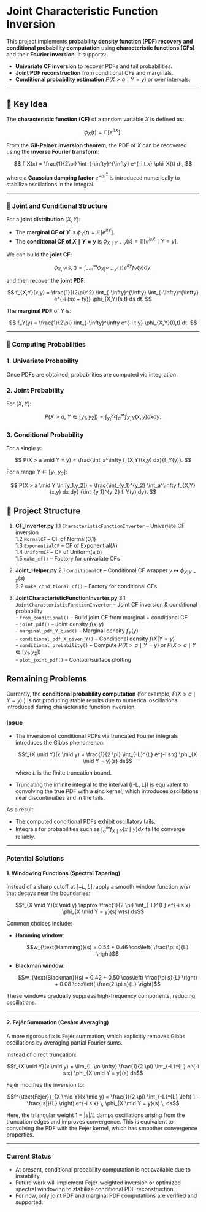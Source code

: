 # Joint Characteristic Function Inversion

This project implements **probability density function (PDF) recovery and conditional probability computation** using **characteristic functions (CFs)** and their **Fourier inversion**. It supports:
- **Univariate CF inversion** to recover PDFs and tail probabilities.
- **Joint PDF reconstruction** from conditional CFs and marginals.
- **Conditional probability estimation** $P(X > a \mid Y=y)$ or over intervals.

---

## 🔑 Key Idea

The **characteristic function (CF)** of a random variable $X$ is defined as:

$$
\phi_X(t) = \mathbb{E}\left[ e^{i t X} \right].
$$

From the **Gil-Pelaez inversion theorem**, the PDF of $X$ can be recovered using the **inverse Fourier transform**:

$$
f_X(x) = \frac{1}{2\pi} \int_{-\infty}^{\infty} e^{-i t x}    \phi_X(t)    dt,
$$

where a **Gaussian damping factor** $e^{-\alpha t^2}$ is introduced numerically to stabilize oscillations in the integral.

---

### 📌 Joint and Conditional Structure

For a **joint distribution** $(X,Y)$:

- The **marginal CF of $Y$** is $\phi_Y(t) = \mathbb{E}[e^{i t Y}]$.
- The **conditional CF of $X \mid Y=y$** is $\phi_{X \mid Y=y}(s) = \mathbb{E}[e^{i s X} \mid Y=y]$.

We can build the **joint CF**:

$$
\phi_{X,Y}(s,t) = \int_{-\infty}^\infty \phi_{X|Y=y}(s)    e^{i t y}    f_Y(y)    dy,
$$

and then recover the **joint PDF**:

$$
f_{X,Y}(x,y) = \frac{1}{(2\pi)^2} \int_{-\infty}^{\infty} \int_{-\infty}^{\infty} 
e^{-i (sx + ty)}    \phi_{X,Y}(s,t)    ds    dt.
$$

The **marginal PDF** of $Y$ is:

$$
f_Y(y) = \frac{1}{2\pi} \int_{-\infty}^\infty e^{-i t y}    \phi_{X,Y}(0,t)    dt.
$$


---

### 🎯 Computing Probabilities

### 1. Univariate Probability

Once PDFs are obtained, probabilities are computed via integration.

### 2. Joint Probability

For $(X,Y)$:

$$
P(X > a, \; Y \in [y_1, y_2]) 
= \int_{y_1}^{y_2} \int_a^\infty f_{X,Y}(x,y)    dx    dy.
$$

### 3. Conditional Probability

For a single $y$:

$$
P(X > a \mid Y = y) = \frac{\int_a^\infty f_{X,Y}(x,y)    dx}{f_Y(y)}.
$$

For a range $Y \in [y_1, y_2]$:

$$
P(X > a \mid Y \in [y_1,y_2]) 
= \frac{\int_{y_1}^{y_2} \int_a^\infty f_{X,Y}(x,y)    dx    dy}
       {\int_{y_1}^{y_2} f_Y(y)    dy}.
$$


## 📂 Project Structure

1. **CF_Inverter.py**
    1.1 `CharacteristicFunctionInverter` – Univariate CF inversion  
    1.2 `NormalCF` – CF of Normal(0,1)  
    1.3 `ExponentialCF` – CF of Exponential($\lambda$)  
    1.4 `UniformCF` – CF of Uniform(a,b)  
    1.5 `make_cf()` – Factory for univariate CFs  

2. **Joint_Helper.py**
    2.1 `ConditionalCF` – Conditional CF wrapper $y \mapsto \phi_{X|Y=y}(s)$  
    2.2 `make_conditional_cf()` – Factory for conditional CFs  

3. **JointCharacteristicFunctionInverter.py**
    3.1 `JointCharacteristicFunctionInverter` – Joint CF inversion & conditional probability  
        - `from_conditional()` – Build joint CF from marginal + conditional CF  
        - `joint_pdf()` – Joint density $f(x,y)$  
        - `marginal_pdf_Y_quad()` – Marginal density $f_Y(y)$  
        - `conditional_pdf_X_given_Y()` – Conditional density $f(X|Y=y)$  
        - `conditional_probability()` – Compute $P(X > a \mid Y=y)$ or $P(X > a \mid Y \in [y_1,y_2])$  
        - `plot_joint_pdf()` – Contour/surface plotting

## Remaining Problems

Currently, the **conditional probability computation** (for example, $P(X > a \mid Y=y)$ ) is not producing stable results due to numerical oscillations introduced during characteristic function inversion.

### Issue
- The inversion of conditional PDFs via truncated Fourier integrals introduces the Gibbs phenomenon:

  $$f_{X \mid Y}(x \mid y) = \frac{1}{2 \pi} \int_{-L}^{L} e^{-i s x} \phi_{X \mid Y = y}(s) ds$$

  where $L$ is the finite truncation bound.

- Truncating the infinite integral to the interval \([-L, L]\) is equivalent to convolving the true PDF with a sinc kernel, which introduces oscillations near discontinuities and in the tails.

As a result:
- The computed conditional PDFs exhibit oscillatory tails.
- Integrals for probabilities such as $\int_{a}^{\infty} f_{X \mid Y}(x \mid y) dx$ fail to converge reliably.

---

### Potential Solutions

#### 1. Windowing Functions (Spectral Tapering)
Instead of a sharp cutoff at $[-L, L]$, apply a smooth window function $w(s)$ that decays near the boundaries:

$$f_{X \mid Y}(x \mid y) \approx \frac{1}{2 \pi} \int_{-L}^{L} e^{-i s x}    \phi_{X \mid Y = y}(s)    w(s)    ds$$

Common choices include:
- **Hamming window**:

  $$w_{\text{Hamming}}(s) = 0.54 + 0.46 \cos\left( \frac{\pi s}{L} \right)$$

- **Blackman window**:

  $$w_{\text{Blackman}}(s) = 0.42 + 0.50 \cos\left( \frac{\pi s}{L} \right) + 0.08 \cos\left( \frac{2 \pi s}{L} \right)$$

These windows gradually suppress high-frequency components, reducing oscillations.

---

#### 2. Fejér Summation (Cesàro Averaging)
A more rigorous fix is Fejér summation, which explicitly removes Gibbs oscillations by averaging partial Fourier sums.

Instead of direct truncation:

$$f_{X \mid Y}(x \mid y) = \lim_{L \to \infty} \frac{1}{2 \pi} \int_{-L}^{L} e^{-i s x}    \phi_{X \mid Y = y}(s) ds$$

Fejér modifies the inversion to:

$$f^{\text{Fejér}}_{X \mid Y}(x \mid y) = \frac{1}{2 \pi} \int_{-L}^{L} \left( 1 - \frac{|s|}{L} \right) e^{-i s x} \, \phi_{X \mid Y = y}(s) \, ds$$

Here, the triangular weight $1 - |s|/L$ damps oscillations arising from the truncation edges and improves convergence. This is equivalent to convolving the PDF with the Fejér kernel, which has smoother convergence properties.

---

### Current Status
- At present, conditional probability computation is not available due to instability.
- Future work will implement Fejér-weighted inversion or optimized spectral windowing to stabilize conditional PDF reconstruction.
- For now, only joint PDF and marginal PDF computations are verified and supported.
